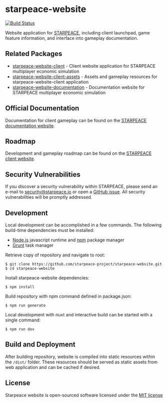 
# starpeace-website

[![Build Status](https://travis-ci.org/starpeace-project/starpeace-website.svg)](https://travis-ci.org/starpeace-project/starpeace-website)

Website application for [STARPEACE](https://www.starpeace.io), including client launchpad, game feature information, and interface into gameplay documentation.

## Related Packages

* [starpeace-website-client](https://github.com/starpeace-project/starpeace-website-client) - Client website application for STARPEACE multiplayer economic simulation
* [starpeace-website-client-assets](https://github.com/starpeace-project/starpeace-website-client-assets) - Assets and gameplay resources for starpeace-website-client application
* [starpeace-website-documentation](https://github.com/starpeace-project/starpeace-website-documentation) - Documentation website for STARPEACE multiplayer economic simulation

## Official Documentation

Documentation for client gameplay can be found on the [STARPEACE documentation website](https://docs.starpeace.io).

## Roadmap

Development and gameplay roadmap can be found on the [STARPEACE client website](https://client.starpeace.io/release).

## Security Vulnerabilities

If you discover a security vulnerability within STARPEACE, please send an e-mail to security@starpeace.io or open a [GitHub issue](https://github.com/starpeace-project/starpeace-website/issues). All security vulnerabilities will be promptly addressed.

## Development

Local development can be accomplished in a few commands. The following build-time dependencies must be installed:

* [Node.js](https://nodejs.org/en/) javascript runtime and [npm](https://www.npmjs.com/get-npm) package manager
* [Grunt](https://gruntjs.com/) task manager

Retrieve copy of repository and navigate to root:

```
$ git clone https://github.com/starpeace-project/starpeace-website.git
$ cd starpeace-website
```

Install starpeace-website dependencies:

```
$ npm install
```

Build repository with npm command defined in package.json:

```
$ npm run generate
```

Local development with nuxt and interactive build can be started with a single command:

```
$ npm run dev
```

## Build and Deployment

After building repository, website is compiled into static resources within the ```/dist/``` folder. These resources should be served as static assets from web application and can be cached if desired.

## License

Starpeace website is open-sourced software licensed under the [MIT license](http://opensource.org/licenses/MIT)
